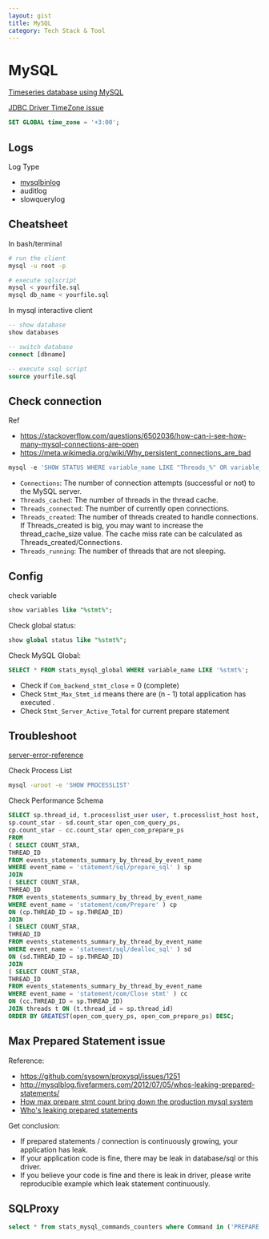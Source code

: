 ```yaml
---
layout: gist
title: MySQL
category: Tech Stack & Tool
---
```


# MySQL

[Timeseries database using MySQL](https://dba.stackexchange.com/questions/190756/what-is-the-optimal-solution-for-storing-real-time-time-series-in-mariadb-mysq)

[JDBC Driver TimeZone issue](https://stackoverflow.com/questions/26515700/mysql-jdbc-driver-5-1-33-time-zone-issue)
```sql
SET GLOBAL time_zone = '+3:00';
```


## Logs

Log Type
- [mysqlbinlog](https://www.thegeekstuff.com/2017/08/mysqlbinlog-examples/)
- auditlog
- slowquerylog

## Cheatsheet

In bash/terminal
```bash
# run the client
mysql -u root -p

# execute sqlscript
mysql < yourfile.sql
mysql db_name < yourfile.sql
```

In mysql interactive client
```sql
-- show database
show databases

-- switch database
connect [dbname]

-- execute ssql script
source yourfile.sql
```

## Check connection

Ref
- https://stackoverflow.com/questions/6502036/how-can-i-see-how-many-mysql-connections-are-open
- https://meta.wikimedia.org/wiki/Why_persistent_connections_are_bad

```sql
mysql -e 'SHOW STATUS WHERE variable_name LIKE "Threads_%" OR variable_name = "Connections"'
```

- `Connections`: The number of connection attempts (successful or not) to the MySQL server.
- `Threads_cached`: The number of threads in the thread cache.
- `Threads_connected`: The number of currently open connections.
- `Threads_created`: The number of threads created to handle connections. If Threads_created is big, you may want to increase the thread_cache_size value. The cache miss rate can be calculated as Threads_created/Connections.
- `Threads_running`: The number of threads that are not sleeping.


## Config

check variable
```sql
show variables like "%stmt%";
```

Check global status:
```sql
show global status like "%stmt%";
```

Check MySQL Global:
```sql
SELECT * FROM stats_mysql_global WHERE variable_name LIKE '%stmt%';
```
  - Check if `Com_backend_stmt_close` = 0 (complete)
  - Check `Stmt_Max_Stmt_id` means there are (n - 1) total application has executed . 
  - Check `Stmt_Server_Active_Total` for current prepare statement


## Troubleshoot

[server-error-reference](https://dev.mysql.com/doc/refman/5.5/en/server-error-reference.html)

Check Process List 
```bash
mysql -uroot -e 'SHOW PROCESSLIST' 
```

Check Performance Schema
```sql
SELECT sp.thread_id, t.processlist_user user, t.processlist_host host,
sp.count_star - sd.count_star open_com_query_ps,
cp.count_star - cc.count_star open_com_prepare_ps
FROM
( SELECT COUNT_STAR,
THREAD_ID
FROM events_statements_summary_by_thread_by_event_name
WHERE event_name = 'statement/sql/prepare_sql' ) sp
JOIN
( SELECT COUNT_STAR,
THREAD_ID
FROM events_statements_summary_by_thread_by_event_name
WHERE event_name = 'statement/com/Prepare' ) cp
ON (cp.THREAD_ID = sp.THREAD_ID)
JOIN
( SELECT COUNT_STAR,
THREAD_ID
FROM events_statements_summary_by_thread_by_event_name
WHERE event_name = 'statement/sql/dealloc_sql' ) sd
ON (sd.THREAD_ID = sp.THREAD_ID)
JOIN
( SELECT COUNT_STAR,
THREAD_ID
FROM events_statements_summary_by_thread_by_event_name
WHERE event_name = 'statement/com/Close stmt' ) cc
ON (cc.THREAD_ID = sp.THREAD_ID)
JOIN threads t ON (t.thread_id = sp.thread_id)
ORDER BY GREATEST(open_com_query_ps, open_com_prepare_ps) DESC;
```


## Max Prepared Statement issue

Reference:
- https://github.com/sysown/proxysql/issues/1251
- http://mysqlblog.fivefarmers.com/2012/07/05/whos-leaking-prepared-statements/
- [How max prepare stmt count bring down the production mysql system](https://medium.com/searce/how-max-prepared-stmt-count-bring-down-the-production-mysql-system-6ca28e577663)
- [Who's leaking prepared statements](http://mysqlblog.fivefarmers.com/2012/07/05/whos-leaking-prepared-statements/)


Get conclusion:
- If prepared statements / connection is continuously growing, your application has leak.
- If your application code is fine, there may be leak in database/sql or this driver.
- If you believe your code is fine and there is leak in driver, please write reproducible example which leak statement continuously.

## SQLProxy
  
```sql
select * from stats_mysql_commands_counters where Command in ('PREPARE', 'EXECUTE', 'SELECT');
```
